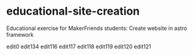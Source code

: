 # educational-site-creation
Educational exercise for MakerFriends students: Create website in astro framework

edit0
edit134
edit116
edit117
edit118
edit119
edit120
edit121
